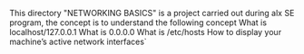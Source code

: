 This directory "NETWORKING BASICS" is a project carried out during alx SE program,
the concept is to understand the following concept
What is localhost/127.0.0.1
What is 0.0.0.0
What is /etc/hosts
How to display your machine’s active network interfaces`
